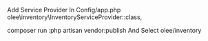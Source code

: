 Add Service Provider In Config/app.php
olee\inventory\InventoryServiceProvider::class,

composer run :php artisan vendor:publish And Select olee/inventory